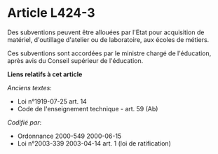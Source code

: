 # Article L424-3

Des subventions peuvent être allouées par l'Etat pour acquisition de matériel, d'outillage d'atelier ou de laboratoire, aux
écoles de métiers.

Ces subventions sont accordées par le ministre chargé de l'éducation, après avis du Conseil supérieur de l'éducation.

**Liens relatifs à cet article**

_Anciens textes_:

  - Loi n°1919-07-25 art. 14
  - Code de l'enseignement technique - art. 59 (Ab)

_Codifié par_:

  - Ordonnance 2000-549 2000-06-15
  - Loi n°2003-339 2003-04-14 art. 1 (loi de ratification)
